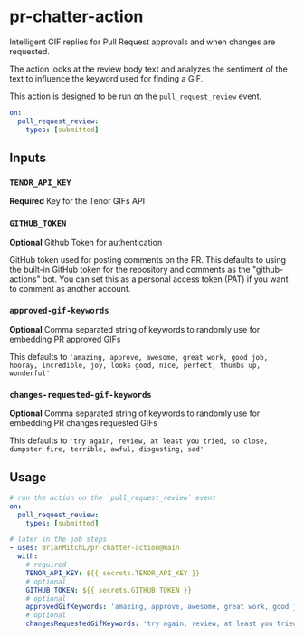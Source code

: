 # pr-chatter-action

Intelligent GIF replies for Pull Request approvals and when changes are
requested.

The action looks at the review body text and analyzes the sentiment of the
text to influence the keyword used for finding a GIF.

This action is designed to be run on the `pull_request_review` event.

```yaml
on:
  pull_request_review:
    types: [submitted]
```

## Inputs

### `TENOR_API_KEY`

**Required** Key for the Tenor GIFs API

### `GITHUB_TOKEN`

**Optional** Github Token for authentication

GitHub token used for posting comments on the PR. This defaults
to using the built-in GitHub token for the repository and comments
as the "github-actions" bot. You can set this as a personal access
token (PAT) if you want to comment as another account.

### `approved-gif-keywords`

**Optional** Comma separated string of keywords to randomly use for embedding
PR approved GIFs

This defaults to `'amazing, approve, awesome, great work, good job, hooray, incredible, joy, looks good, nice, perfect, thumbs up, wonderful'`

### `changes-requested-gif-keywords`

**Optional** Comma separated string of keywords to randomly use for embedding
PR changes requested GIFs

This defaults to `'try again, review, at least you tried, so close, dumpster fire, terrible, awful, disgusting, sad'`

## Usage

```yaml
# run the action on the `pull_request_review` event
on:
  pull_request_review:
    types: [submitted]

# later in the job steps
- uses: BrianMitchL/pr-chatter-action@main
  with:
    # required
    TENOR_API_KEY: ${{ secrets.TENOR_API_KEY }}
    # optional
    GITHUB_TOKEN: ${{ secrets.GITHUB_TOKEN }}
    # optional
    approvedGifKeywords: 'amazing, approve, awesome, great work, good job, hooray, incredible, joy, looks good, nice, perfect, thumbs up, wonderful'
    # optional
    changesRequestedGifKeywords: 'try again, review, at least you tried, so close, dumpster fire, terrible, awful, disgusting, sad'
```
